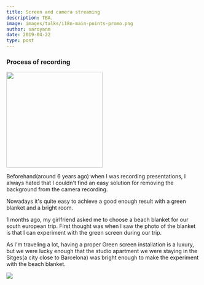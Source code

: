 ```yaml
---
title: Screen and camera streaming
description: TBA.
image: images/talks/i18n-main-points-promo.png
author: saroyanm
date: 2019-04-22
type: post
---
```


### Process of recording

<img src="/images/talks/blanket-choice.jpg" class="right" width="250">

Beforehand(around 6 years ago) when I was recording presentations, I always
hated that I couldn't find an easy solution for removing the background from the
camera recording.

Nowadays it's quite easy to achieve a good enough result with a green blanket
and a bright room.

1 months ago, my girlfriend asked me to choose a beach blanket for our south
european trip. First thought was when I saw the photo of the blanket is that I
can experiment with the green screen during our trip.

As I'm traveling a lot, having a proper Green screen installation is a luxury,
but we were lucky enough that the studio apartment we were staying in the
Sitges(a city close to Barcelona) was bright enough to make the experiment with
the beach blanket.

<img src="/images/talks/green-screen.jpg">